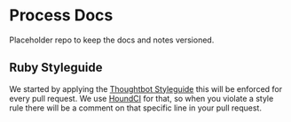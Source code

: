 # Process Docs

Placeholder repo to keep the docs and notes versioned.


## Ruby Styleguide

We started by applying the [Thoughtbot Styleguide](https://github.com/thoughtbot/guides/blob/master/style/README.md)
this will be enforced for every pull request. We use [HoundCI](https://houndci.com) for that, so when
you violate a style rule there will be a comment on that specific line in your pull request.
